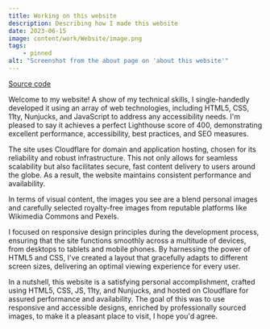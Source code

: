 ```yaml
---
title: Working on this website
description: Describing how I made this website
date: 2023-06-15
image: content/work/Website/image.png
tags:
    - pinned
alt: "Screenshot from the about page on 'about this website'"
---
```


[Source code](https://github.com/ZaneBartlett1/personalWebsite)

Welcome to my website! A show of my technical skills, I single-handedly developed it using an array of web technologies, including HTML5, CSS, 11ty, Nunjucks, and JavaScript to address any accessibility needs. I'm pleased to say it achieves a perfect Lighthouse score of 400, demonstrating excellent performance, accessibility, best practices, and SEO measures.

The site uses Cloudflare for domain and application hosting, chosen for its reliability and robust infrastructure. This not only allows for seamless scalability but also facilitates secure, fast content delivery to users around the globe. As a result, the website maintains consistent performance and availability.

In terms of visual content, the images you see are a blend personal images and carefully selected royalty-free images from reputable platforms like Wikimedia Commons and Pexels.

I focused on responsive design principles during the development process, ensuring that the site functions smoothly across a multitude of devices, from desktops to tablets and mobile phones. By harnessing the power of HTML5 and CSS, I've created a layout that gracefully adapts to different screen sizes, delivering an optimal viewing experience for every user.

In a nutshell, this website is a satisfying personal accomplishment, crafted using HTML5, CSS, JS, 11ty, and Nunjucks, and hosted on Cloudflare for assured performance and availability. The goal of this was to use responsive and accessible designs, enriched by professionally sourced images, to make it a pleasant place to visit, I hope you'd agree.